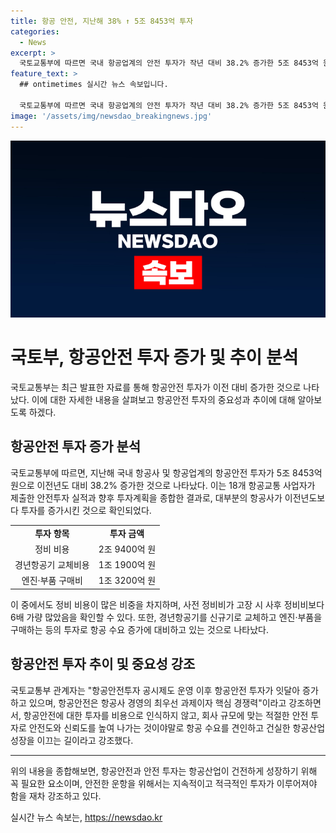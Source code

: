 ```yaml
---
title: 항공 안전, 지난해 38% ↑ 5조 8453억 투자
categories:
  - News
excerpt: >
  국토교통부에 따르면 국내 항공업계의 안전 투자가 작년 대비 38.2% 증가한 5조 8453억 원으로 집계됐다. 이는 18개 항공교통 사업자가 공시한 지난해 안전투자 실적과 향후 투자계획을 반영한 것이다. 대부분의 항공사가 투자를 늘리고 있는데, 그 중에서도 정비 비용, 경년 항공기 교체 비용, 엔진 및 부품 구매비가 높은 투자 항목으로 나타났다. 국토부는 이러한 안전 투자가 항공 안전을 향상시키고 신뢰도를 높이며 항공 수요를 견인하는 데 도움이 될 것이라고 강조했다. (출처: 정책브리핑)
feature_text: >
  ## ontimetimes 실시간 뉴스 속보입니다.

  국토교통부에 따르면 국내 항공업계의 안전 투자가 작년 대비 38.2% 증가한 5조 8453억 원으로 집계됐다. 이는 18개 항공교통 사업자가 공시한 지난해 안전투자 실적과 향후 투자계획을 반영한 것이다. 대부분의 항공사가 투자를 늘리고 있는데, 그 중에서도 정비 비용, 경년 항공기 교체 비용, 엔진 및 부품 구매비가 높은 투자 항목으로 나타났다. 국토부는 이러한 안전 투자가 항공 안전을 향상시키고 신뢰도를 높이며 항공 수요를 견인하는 데 도움이 될 것이라고 강조했다. (출처: 정책브리핑)
image: '/assets/img/newsdao_breakingnews.jpg'
---
```


<p><img src="/assets/img/newsdao_breakingnews.jpg" alt="ontimetimes 속보" /></p>

<h1>국토부, 항공안전 투자 증가 및 추이 분석</h1>

<p data-ke-size="size16">국토교통부는 최근 발표한 자료를 통해 항공안전 투자가 이전 대비 증가한 것으로 나타났다. 이에 대한 자세한 내용을 살펴보고 항공안전 투자의 중요성과 추이에 대해 알아보도록 하겠다.</p>

<h2 data-ke-size="size26">항공안전 투자 증가 분석</h2>

<p data-ke-size="size16">국토교통부에 따르면, 지난해 국내 항공사 및 항공업계의 항공안전 투자가 5조 8453억 원으로 이전년도 대비 38.2% 증가한 것으로 나타났다. 이는 18개 항공교통 사업자가 제출한 안전투자 실적과 향후 투자계획을 종합한 결과로, 대부분의 항공사가 이전년도보다 투자를 증가시킨 것으로 확인되었다.</p>

<table>
  <tr>
    <td style="text-align: center; height: 17px;"><b>투자 항목</b></td>
    <td style="text-align: center; height: 17px;"><b>투자 금액</b></td>
  </tr>
  <tr>
    <td style="text-align: center; height: 17px;">정비 비용</td>
    <td style="text-align: center; height: 17px;">2조 9400억 원</td>
  </tr>
  <tr>
    <td style="text-align: center; height: 17px;">경년항공기 교체비용</td>
    <td style="text-align: center; height: 17px;">1조 1900억 원</td>
  </tr>
  <tr>
    <td style="text-align: center; height: 17px;">엔진·부품 구매비</td>
    <td style="text-align: center; height: 17px;">1조 3200억 원</td>
  </tr>
</table>

<p data-ke-size="size16">이 중에서도 정비 비용이 많은 비중을 차지하며, 사전 정비비가 고장 시 사후 정비비보다 6배 가량 많았음을 확인할 수 있다. 또한, 경년항공기를 신규기로 교체하고 엔진·부품을 구매하는 등의 투자로 항공 수요 증가에 대비하고 있는 것으로 나타났다.</p>

<h2 data-ke-size="size26">항공안전 투자 추이 및 중요성 강조</h2>

<p data-ke-size="size16">국토교통부 관계자는 "항공안전투자 공시제도 운영 이후 항공안전 투자가 잇달아 증가하고 있으며, 항공안전은 항공사 경영의 최우선 과제이자 핵심 경쟁력"이라고 강조하면서, 항공안전에 대한 투자를 비용으로 인식하지 않고, 회사 규모에 맞는 적절한 안전 투자로 안전도와 신뢰도를 높여 나가는 것이야말로 항공 수요를 견인하고 건실한 항공산업 성장을 이끄는 길이라고 강조했다.</p>

<hr>

<p data-ke-size="size16">위의 내용을 종합해보면, 항공안전과 안전 투자는 항공산업이 건전하게 성장하기 위해 꼭 필요한 요소이며, 안전한 운항을 위해서는 지속적이고 적극적인 투자가 이루어져야 함을 재차 강조하고 있다.</p>
실시간 뉴스 속보는, <a href="https://newsdao.kr" rel="dofollow">https://newsdao.kr</a>


